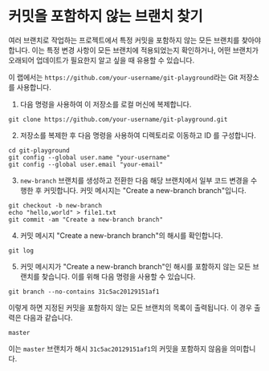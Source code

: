 # 커밋을 포함하지 않는 브랜치 찾기

여러 브랜치로 작업하는 프로젝트에서 특정 커밋을 포함하지 않는 모든 브랜치를 찾아야 합니다. 이는 특정 변경 사항이 모든 브랜치에 적용되었는지 확인하거나, 어떤 브랜치가 오래되어 업데이트가 필요한지 알고 싶을 때 유용할 수 있습니다.

이 랩에서는 `https://github.com/your-username/git-playground`라는 Git 저장소를 사용합니다.

1. 다음 명령을 사용하여 이 저장소를 로컬 머신에 복제합니다.

```shell
git clone https://github.com/your-username/git-playground.git
```

2. 저장소를 복제한 후 다음 명령을 사용하여 디렉토리로 이동하고 ID 를 구성합니다.

```shell
cd git-playground
git config --global user.name "your-username"
git config --global user.email "your-email"
```

3. `new-branch` 브랜치를 생성하고 전환한 다음 해당 브랜치에서 일부 코드 변경을 수행한 후 커밋합니다. 커밋 메시지는 "Create a new-branch branch"입니다.

```shell
git checkout -b new-branch
echo "hello,world" > file1.txt
git commit -am "Create a new-branch branch"
```

4. 커밋 메시지 "Create a new-branch branch"의 해시를 확인합니다.

```shell
git log
```

5. 커밋 메시지가 "Create a new-branch branch"인 해시를 포함하지 않는 모든 브랜치를 찾습니다. 이를 위해 다음 명령을 사용할 수 있습니다.

```shell
git branch --no-contains 31c5ac20129151af1
```

이렇게 하면 지정된 커밋을 포함하지 않는 모든 브랜치의 목록이 출력됩니다. 이 경우 출력은 다음과 같습니다.

```shell
master
```

이는 `master` 브랜치가 해시 `31c5ac20129151af1`의 커밋을 포함하지 않음을 의미합니다.
